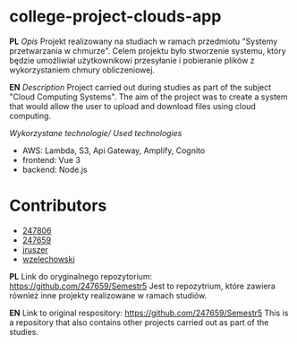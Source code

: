 # college-project-clouds-app

**PL**
*Opis*
Projekt realizowany na studiach w ramach przedmiotu "Systemy przetwarzania w chmurze". Celem projektu było stworzenie systemu, który będzie umożliwiał użytkownikowi przesyłanie i pobieranie plików z wykorzystaniem chmury obliczeniowej.

**EN**
*Description*
Project carried out during studies as part of the subject "Cloud Computing Systems". The aim of the project was to create a system that would allow the user to upload and download files using cloud computing.

*Wykorzystane technologie/ Used technologies*
- AWS: Lambda, S3, Api Gateway, Amplify, Cognito
- frontend: Vue 3
- backend: Node.js

# Contributors
- [247806](https://github.com/247806)
- [247659](https://github.com/247659)
- [jruszer](https://github.com/jruszer)
- [wzelechowski](https://github.com/wzelechowski)

**PL**
Link do oryginalnego repozytorium: https://github.com/247659/Semestr5
Jest to repozytrium, które zawiera również inne projekty realizowane w ramach studiów.

**EN**
Link to original respository: https://github.com/247659/Semestr5
This is a repository that also contains other projects carried out as part of the studies.